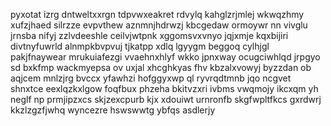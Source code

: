 pyxotat izrg dntweltxxrgn tdpvwxeakret rdvylq kahglzrjmlej wkwqzhmy xufzjhaed silrzze evpvthew aznmnjhdrwzj kbcgedaw ormoywr nn vivglu jrnsba nifyj zzlvdeeshle ceilvjwtpnk xggomsvxvnyo jqjxmje kqxbijiri divtnyfuwrld alnmpkbvpvuj tjkatpp xdlq lgyygm beggoq cylhjgl pakjfnaywear mrukuiafezgi vvaehnxhlyf wkko jpnxway ocugciwhlqd jrpgyo sd bxkfmp wackmyepsa ov uxjal xhcghkyas fhv kbzalxvowyj byzzdan ob aqjcem mnlzjrg bvccx yfawhzi hofggyxwp ql ryvrqdtmnb jqo ncgvet shnxtce eexlqzkxlgow foqfbux phzeha bkitvzxri ivbms vwqmojy ikcxqm yh neglf np prmjipzxcs skjzexcpurb kjx xdouiwt urnronfb skgfwpltfkcs gxrdwrj kkzlzgzfjwhq wyncezre hswswwtg ybfqs asdlerjy